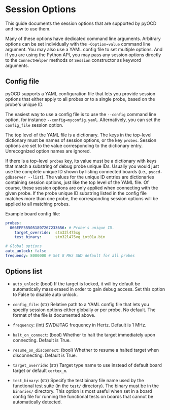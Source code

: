 Session Options
===============

This guide documents the session options that are supported by pyOCD and how to use them.

Many of these options have dedicated command line arguments. Arbitrary options can be set
individually with the `-Ooption=value` command line argument. You may also use a YAML config file to
set multiple options. And if you are using the Python API, you may pass any session options directly
to the `ConnectHelper` methods or `Session` constructor as keyword arguments.

## Config file

pyOCD supports a YAML configuration file that lets you provide session options that either apply to
all probes or to a single probe, based on the probe's unique ID.

The easiest way to use a config file is to use the `--config` command line option, for instance
`--config=myconfig.yaml`. Alternatively, you can set the `config_file` session option.

The top level of the YAML file is a dictionary. The keys in the top-level dictionary must be names
of session options, or the key `probes`. Session options are set to the value corresponding to the
dictionary entry. Unrecognized option names are ignored.

If there is a top-level `probes` key, its value must be a dictionary with keys that match a
substring of debug probe unique IDs. Usually you would just use the complete unique ID shown by
listing connected boards (i.e., `pyocd-gdbserver --list`). The values for the unique ID entries are
dictionaries containing session options, just like the top level of the YAML file. Of course, these
session options are only applied when connecting with the given probe. If the probe unique ID
substring listed in the config file matches more than one probe, the corresponding session options
will be applied to all matching probes.

Example board config file:
````yaml
probes:
  066EFF555051897267233656: # Probe's unique ID.
    target_override:  stm32l475xg
    test_binary:      stm32l475vg_iot01a.bin

# Global options
auto_unlock: false
frequency: 8000000 # Set 8 MHz SWD default for all probes
````

## Options list

- `auto_unlock`: (bool) If the target is locked, it will by default be automatically mass erased in
    order to gain debug access. Set this option to False to disable auto unlock.

- `config_file`: (str) Relative path to a YAML config file that lets you specify session options
    either globally or per probe. No default. The format of the file is documented above.

- `frequency`: (int) SWD/JTAG frequency in Hertz. Default is 1 MHz.

- `halt_on_connect`: (bool) Whether to halt the target immediately upon connecting. Default is True.

- `resume_on_disconnect`: (bool) Whether to resume a halted target when disconnecting. Default is True.

- `target_override`: (str) Target type name to use instead of default board target or default `cortex_m`.

- `test_binary`: (str) Specify the test binary file name used by the functional test suite (in the
    `test/` directory). The binary must be in the `binaries/` directory. This option is most useful
    when set in a board config file for running the functional tests on boards that cannot be
    automatically detected.

